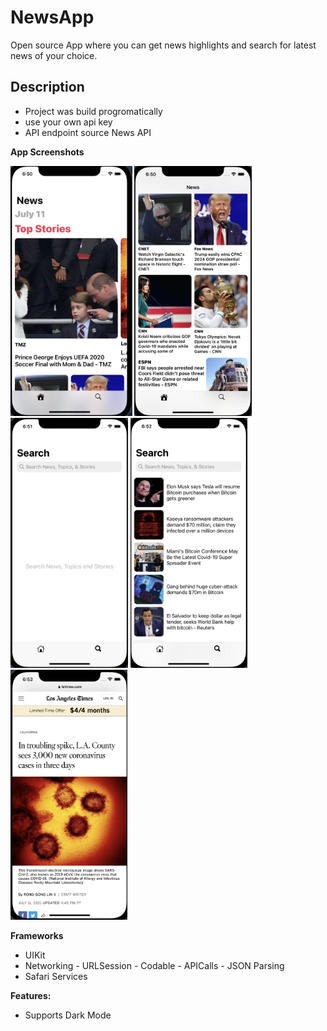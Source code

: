 # NewsApp

Open source App where you can get news highlights and search for latest news of your choice.

## Description

- Project was build progromatically
- use your own api key
- API endpoint source News API

**App Screenshots**

<img src="Images/Screen Shot 1.png" height="400"> <img src="Images/Screen Shot 2.png" height="400"> <img src="Images/Screen Shot 3.png" height="400"> <img src="Images/Screen Shot 4.png" height="400"> <img src="Images/Screen Shot 5.png" height="400">

**Frameworks**

- UIKit
- Networking - URLSession - Codable - APICalls - JSON Parsing
- Safari Services


**Features:**

- Supports Dark Mode
